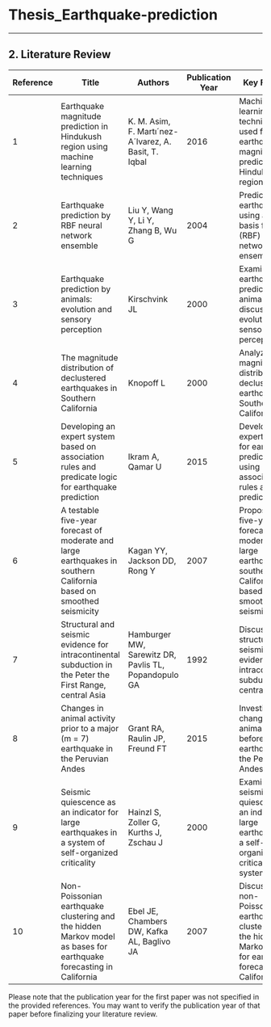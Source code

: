 # Thesis_Earthquake-prediction

-------

## 2. Literature Review 

| **Reference** | **Title** | **Authors** | **Publication Year** | **Key Findings** |
|---------------|-----------|-------------|----------------------|------------------|
| 1             | Earthquake magnitude prediction in Hindukush region using machine learning techniques | K. M. Asim, F. Martı´nez-A´lvarez, A. Basit, T. Iqbal | 2016 | Machine learning techniques used for earthquake magnitude prediction in Hindukush region. |
| 2             | Earthquake prediction by RBF neural network ensemble | Liu Y, Wang Y, Li Y, Zhang B, Wu G | 2004 | Prediction of earthquakes using a radial basis function (RBF) neural network ensemble. |
| 3             | Earthquake prediction by animals: evolution and sensory perception | Kirschvink JL | 2000 | Examines earthquake prediction by animals, discussing evolution and sensory perception. |
| 4             | The magnitude distribution of declustered earthquakes in Southern California | Knopoff L | 2000 | Analyzes the magnitude distribution of declustered earthquakes in Southern California. |
| 5             | Developing an expert system based on association rules and predicate logic for earthquake prediction | Ikram A, Qamar U | 2015 | Develops an expert system for earthquake prediction using association rules and predicate logic. |
| 6             | A testable five-year forecast of moderate and large earthquakes in southern California based on smoothed seismicity | Kagan YY, Jackson DD, Rong Y | 2007 | Proposes a five-year forecast of moderate and large earthquakes in southern California based on smoothed seismicity. |
| 7             | Structural and seismic evidence for intracontinental subduction in the Peter the First Range, central Asia | Hamburger MW, Sarewitz DR, Pavlis TL, Popandopulo GA | 1992 | Discusses structural and seismic evidence for intracontinental subduction in central Asia. |
| 8             | Changes in animal activity prior to a major (m = 7) earthquake in the Peruvian Andes | Grant RA, Raulin JP, Freund FT | 2015 | Investigates changes in animal activity before a major earthquake in the Peruvian Andes. |
| 9             | Seismic quiescence as an indicator for large earthquakes in a system of self-organized criticality | Hainzl S, Zoller G, Kurths J, Zschau J | 2000 | Examines seismic quiescence as an indicator for large earthquakes in a self-organized criticality system. |
| 10            | Non-Poissonian earthquake clustering and the hidden Markov model as bases for earthquake forecasting in California | Ebel JE, Chambers DW, Kafka AL, Baglivo JA | 2007 | Discusses non-Poissonian earthquake clustering and the hidden Markov model for earthquake forecasting in California. |

Please note that the publication year for the first paper was not specified in the provided references. You may want to verify the publication year of that paper before finalizing your literature review.
